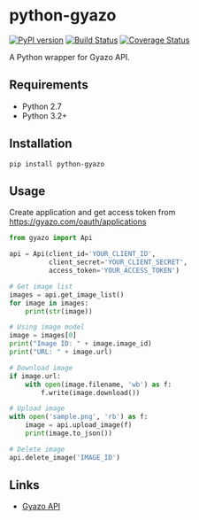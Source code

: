 # python-gyazo
[![PyPI version](https://badge.fury.io/py/python-gyazo.svg)](http://badge.fury.io/py/python-gyazo)
[![Build Status](https://travis-ci.org/ymyzk/python-gyazo.svg?branch=master)](https://travis-ci.org/ymyzk/python-gyazo)
[![Coverage Status](https://img.shields.io/coveralls/ymyzk/python-gyazo.svg)](https://coveralls.io/r/ymyzk/python-gyazo?branch=master)

A Python wrapper for Gyazo API.

## Requirements
* Python 2.7
* Python 3.2+

## Installation
`pip install python-gyazo`

## Usage
Create application and get access token from https://gyazo.com/oauth/applications

```python
from gyazo import Api

api = Api(client_id='YOUR_CLIENT_ID',
          client_secret='YOUR_CLIENT_SECRET',
          access_token='YOUR_ACCESS_TOKEN')

# Get image list
images = api.get_image_list()
for image in images:
    print(str(image))

# Using image model
image = images[0]
print("Image ID: " + image.image_id)
print("URL: " + image.url)

# Download image
if image.url:
    with open(image.filename, 'wb') as f:
        f.write(image.download())

# Upload image
with open('sample.png', 'rb') as f:
    image = api.upload_image(f)
    print(image.to_json())

# Delete image
api.delete_image('IMAGE_ID')
```

## Links
* [Gyazo API](https://gyazo.com/api/docs)
